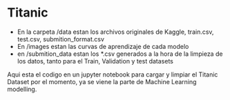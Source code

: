 # Titanic
* En la carpeta /data estan los archivos originales de Kaggle, train.csv, test.csv, submition_format.csv
* En /images estan las curvas de aprendizaje de cada modelo
* en /submition_data estan los *.csv generados a la hora de la limpieza de los datos, tanto para el Train, Validation  y test datasets 

Aqui esta el codigo  en un jupyter notebook para cargar y limpiar el Titanic Dataset por el momento, ya se viene la parte de Machine Learning modelling.
